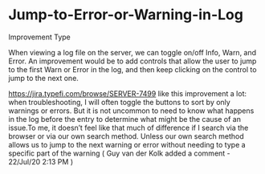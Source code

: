 # Jump-to-Error-or-Warning-in-Log 
Improvement Type

 When viewing a log file on the server, we can toggle on/off Info, Warn, and Error. An improvement would be to add controls that allow the user to jump to the first Warn or Error in the log, and then keep clicking on the control to jump to the next one.

 
https://jira.typefi.com/browse/SERVER-7499
like this improvement a lot: when troubleshooting, I will often toggle the buttons to sort by only warnings or errors. But it is not uncommon to need to know what happens in the log before the entry to determine what might be the cause of an issue.To me, it doesn’t feel like that much of difference if I search via the browser or via our own search method. Unless our own search method allows us to jump to the next warning or error without needing to type a specific part of the warning ( Guy van der Kolk added a comment - 22/Jul/20 2:13 PM )

